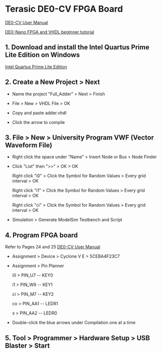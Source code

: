 # Terasic DE0-CV FPGA Board

[DE0-CV User Manual](https://www.intel.com/content/dam/altera-www/global/en_US/portal/dsn/42/doc-us-dsnbk-42-1504012210-de0-cv-user-manual.pdf)

[DE0-Nano FPGA and VHDL beginner tutorial](https://compectroner.wordpress.com/2016/07/14/first-blog-postde0-nano-fpga-and-vhdl-beginner-tutorial/)

## 1. Download and install the Intel Quartus Prime Lite Edition on Windows

[Intel Quartus Prime Lite Edition](https://www.intel.com/content/www/us/en/software/programmable/quartus-prime/download.html)

## 2. Create a New Project > Next

* Name the project "Full_Adder" > Next > Finish

* File > New > VHDL File > OK

* Copy and paste adder.vhdl

* Click the arrow to compile

## 3. File > New > University Program VWF (Vector Waveform File)

* Right click the space under "Name" > Insert Node or Bus > Node Finder

* Click "List" then ">>" > OK > OK

  Right click "i0" > Click the Symbol for Random Values > Every grid interval > OK

  Right click "i1" > Click the Symbol for Random Values > Every grid interval > OK

  Right click "ci" > Click the Symbol for Random Values > Every grid interval > OK

* Simulation > Generate ModelSim Testbench and Script

## 4. Program FPGA board

Refer to Pages 24 and 25 [DE0-CV User Manual](https://www.intel.com/content/dam/altera-www/global/en_US/portal/dsn/42/doc-us-dsnbk-42-1504012210-de0-cv-user-manual.pdf)

* Assignment > Device > Cyclone V E > 5CEBA4F23C7

* Assignment > Pin Planner

  i0 > PIN_U7 -- KEY0

  i1 > PIN_W9 -- KEY1

  ci > PIN_M7 -- KEY2

  co > PIN_AA1 -- LEDR1
  
  s > PIN_AA2 -- LEDR0
  
* Double-click the blue arrows under Compilation one at a time

## 5. Tool > Programmer > Hardware Setup > USB Blaster > Start
